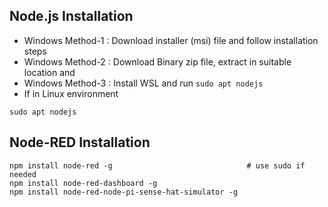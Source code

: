 ## Node.js Installation
* Windows Method-1 : Download installer (msi) file and follow installation steps
* Windows Method-2 : Download Binary zip file, extract in suitable location and
* Windows Method-3 : Install WSL and run `sudo apt nodejs`
* If in Linux environment 
```
sudo apt nodejs
```
## Node-RED Installation
```
npm install node-red -g                              # use sudo if needed
npm install node-red-dashboard -g
npm install node-red-node-pi-sense-hat-simulator -g
```

